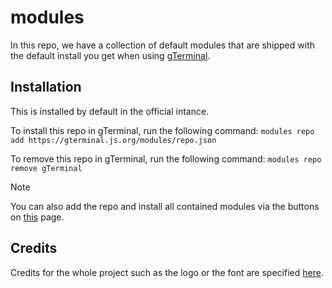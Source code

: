 # modules

In this repo, we have a collection of default modules that are shipped with the default install you get when using [gTerminal](https://gterminal.js.org/).

## Installation

This is installed by default in the official intance.

To install this repo in gTerminal, run the following command:
`modules repo add https://gterminal.js.org/modules/repo.json`

To remove this repo in gTerminal, run the following command:
`modules repo remove gTerminal`

> [!NOTE]
> You can also add the repo and install all contained modules via the buttons on [this](https://github.com/gTerminal-project/modules/blob/main/GeneratedDocs.md) page.

## Credits

Credits for the whole project such as the logo or the font are specified [here](https://github.com/gTerminal-project/.github/).
